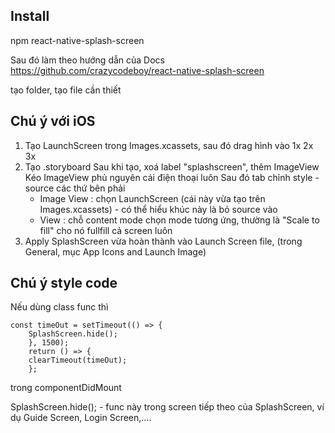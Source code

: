 ## Install
npm react-native-splash-screen

Sau đó làm theo hướng dẫn của Docs
https://github.com/crazycodeboy/react-native-splash-screen

tạo folder, tạo file cần thiết

## Chú ý với iOS
1. Tạo LaunchScreen trong Images.xcassets, sau đó drag hình vào 1x 2x 3x
2. Tạo .storyboard
    Sau khi tạo, xoá label "splashscreen", thêm ImageView
    Kéo ImageView phủ nguyên cái điện thoại luôn
    Sau đó tab chỉnh style - source các thứ bên phải
      - Image View : chọn LaunchScreen (cái này vừa tạo trên Images.xcassets) - có thể hiểu khúc này là bỏ source vào
      - View : chỗ content mode chọn mode tương ứng, thường là "Scale to fill" cho nó fullfill cả screen luôn
3. Apply SplashScreen vừa hoàn thành vào Launch Screen file, (trong General, mục App Icons and Launch Image)


## Chú ý style code
Nếu dùng class func thì

    const timeOut = setTimeout(() => {
        SplashScreen.hide();
        }, 1500);
        return () => {
        clearTimeout(timeOut);
        };

trong componentDidMount

SplashScreen.hide(); - func này trong screen tiếp theo của SplashScreen, ví dụ Guide Screen, Login Screen,....